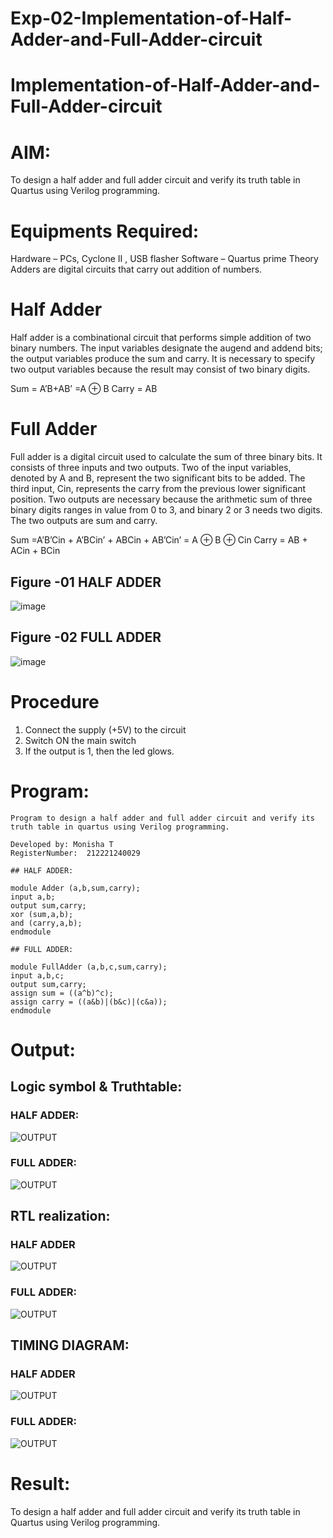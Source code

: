 # Exp-02-Implementation-of-Half-Adder-and-Full-Adder-circuit

# Implementation-of-Half-Adder-and-Full-Adder-circuit
# AIM:
To design a half adder and full adder circuit and verify its truth table in Quartus using Verilog programming.

# Equipments Required:
Hardware – PCs, Cyclone II , USB flasher
Software – Quartus prime
Theory
Adders are digital circuits that carry out addition of numbers.

# Half Adder
Half adder is a combinational circuit that performs simple addition of two binary numbers. The input variables designate the augend and addend bits; the output variables produce the sum and carry. It is necessary to specify two output variables because the result may consist of two binary digits.

Sum = A’B+AB’ =A ⊕ B Carry = AB

# Full Adder
Full adder is a digital circuit used to calculate the sum of three binary bits. It consists of three inputs and two outputs. Two of the input variables, denoted by A and B, represent the two significant bits to be added. The third input, Cin, represents the carry from the previous lower significant position. Two outputs are necessary because the arithmetic sum of three binary digits ranges in value from 0 to 3, and binary 2 or 3 needs two digits. The two outputs are sum and carry.

Sum =A’B’Cin + A’BCin’ + ABCin + AB’Cin’ = A ⊕ B ⊕ Cin Carry = AB + ACin + BCin

## Figure -01 HALF ADDER

 ![image](https://user-images.githubusercontent.com/36288975/163552156-a13e5a56-c638-4110-97d9-8896907c8d25.png)

 
## Figure -02 FULL ADDER

![image](https://user-images.githubusercontent.com/36288975/163552057-b3547877-6d07-45b4-b7e0-bcfebfad9e1d.png)

 

# Procedure

1. Connect the supply (+5V) to the circuit
2. Switch ON the main switch
3. If the output is 1, then the led glows.
# Program:

```
Program to design a half adder and full adder circuit and verify its truth table in quartus using Verilog programming.

Developed by: Monisha T
RegisterNumber:  212221240029

## HALF ADDER:

module Adder (a,b,sum,carry);
input a,b;
output sum,carry;
xor (sum,a,b);
and (carry,a,b);
endmodule

## FULL ADDER:

module FullAdder (a,b,c,sum,carry);
input a,b,c;
output sum,carry;
assign sum = ((a^b)^c);
assign carry = ((a&b)|(b&c)|(c&a));
endmodule

```


# Output:

## Logic symbol & Truthtable:

### HALF ADDER:

![OUTPUT](./HALF1.png)

### FULL ADDER:

![OUTPUT](./FULL1.png)


## RTL realization:

### HALF ADDER

![OUTPUT](./OUTPUT1.png)

### FULL ADDER:

![OUTPUT](./output2.png)


## TIMING DIAGRAM:

### HALF ADDER

![OUTPUT](./HALF2.png)

### FULL ADDER:

![OUTPUT](./FULL2.png)


# Result:

To design a half adder and full adder circuit and verify its truth table in Quartus using Verilog programming.
